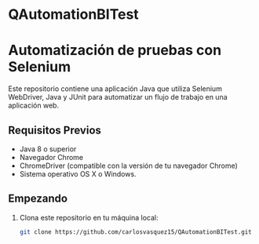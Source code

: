 # QAutomationBITest
# Automatización de pruebas con Selenium

Este repositorio contiene una aplicación Java que utiliza Selenium WebDriver, Java y JUnit para automatizar un flujo de trabajo en una aplicación web.

## Requisitos Previos

- Java 8 o superior
- Navegador Chrome
- ChromeDriver (compatible con la versión de tu navegador Chrome)
- Sistema operativo OS X o Windows.

## Empezando

1. Clona este repositorio en tu máquina local:

   ```sh
   git clone https://github.com/carlosvasquez15/QAutomationBITest.git
